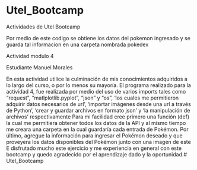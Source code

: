 # Utel_Bootcamp

Actividades de Utel Bootcamp

Por medio de este codigo se obtiene los datos del pokemon ingresado y se guarda tal informacion en una carpeta nombrada pokedex

Actividad modulo 4 

Estudiante Manuel Morales

En esta actividad utilice la culminación de mis conocimientos adquiridos a lo largo del curso, o por lo menos su mayoría. 
El programa realizado para la actividad 4, fue realizada por medio del uso de varios imports tales como “request”, “matlplotlib.pyplot”, “json” y “os”, ‘los cuales me permitieron adquirir datos necesarios de url’, ‘importar imágenes desde una url a través de Python’, ‘crear y guardar archivos en formato json’ y ‘la manipulación de archivos’ respectivamente 
Para mi facilidad cree primero una función (def) la cual me permitiera obtener todos los datos de la API y al mismo tiempo me creara una carpeta en la cual guardaría cada entrada de Pokémon.
Por último, agregue la información para ingresar el Pokémon deseado y que proveyera los datos disponibles del Pokémon junto con una imagen de este
E disfrutado mucho este ejercicio y me experiencia en general con este bootcamp y quedo agradecido por el aprendizaje dado y la oportunidad.# Utel_Bootcamp

